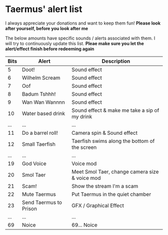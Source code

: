 # Taermus' alert list

I always appreciate your donations and want to keep them fun! **Please look after yourself, before you look after me** 

The below amounts have specific sounds / alerts associated with them. I will try to continuously update this list. **Pleae make sure you let the alert/effect finish before redeeming again**

|Bits|Alert|Description|
|----|-------|---|
| 5  | Doot!|Sound effect|
| 6  | Wilhelm Scream|Sound effect|  
| 7 | Oof |Sound effect|
|8|Badum Tshhh!| Sound effect|
|9| Wan Wan Wannnn| Sound effect|
|10|Water based drink| Sound effect & make me take a sip of my drink|
|... |... |...|
| 11| Do a barrel roll!| Camera spin & Sound effect|
|12|Small Taerfish|Taerfish swims along the bottom of the screen|
|...|...|...|
|19|God Voice| Voice mod|
|20|Smol Taer|Meet Smol Taer, change camera size & voice mod|
|21|Scam!|Show the stream I'm a scam|
|22|Mute Taermus| Put Taermus in the quiet chamber|
|23|Send Taermus to Prison| GFX / Graphical Effect|
|...|...|...|
| 69 | Noice | 69... Noice|
